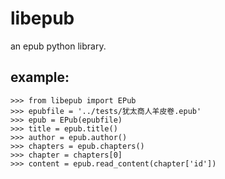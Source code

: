 libepub
=======================  

an epub python library.


example:
--------
  
    >>> from libepub import EPub
    >>> epubfile = '../tests/犹太商人羊皮卷.epub'
    >>> epub = EPub(epubfile)
    >>> title = epub.title()      
    >>> author = epub.author()
    >>> chapters = epub.chapters() 
    >>> chapter = chapters[0]  
    >>> content = epub.read_content(chapter['id'])   





